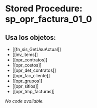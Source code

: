 # Stored Procedure: sp_opr_factura_01_0

## Usa los objetos:
- [[fn_sis_GetUsuActual]]
- [[inv_items]]
- [[opr_contratos]]
- [[opr_costos]]
- [[opr_det_contratos]]
- [[opr_fac_cliente]]
- [[opr_grupos]]
- [[opr_sitios]]
- [[opr_tmp_facturas]]

*No code available.*
